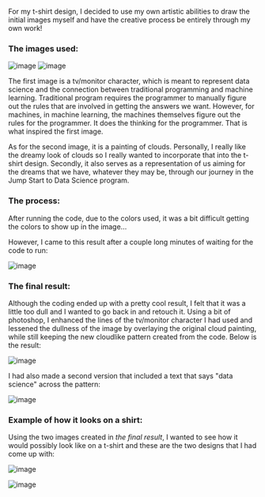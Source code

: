For my t-shirt design, I decided to use my own artistic abilities to draw the initial images myself and have the creative process be entirely through my own work! 

### **The images used:**

![image](https://user-images.githubusercontent.com/67992204/87994260-7e4e2600-caba-11ea-9adb-05a6a701cf68.png)
![image](https://user-images.githubusercontent.com/67992204/87994283-8908bb00-caba-11ea-822f-fd6fddfbbf93.png)

The first image is a tv/monitor character, which is meant to represent data science and the connection between traditional programming and machine learning. Traditional program requires the programmer to manually figure out the rules that are involved in getting the answers we want. However, for machines, in machine learning, the machines themselves figure out the rules for the programmer. It does the thinking for the programmer. That is what inspired the first image.

As for the second image, it is a painting of clouds. Personally, I really like the dreamy look of clouds so I really wanted to incorporate that into the t-shirt design. Secondly, it also serves as a representation of us aiming for the dreams that we have, whatever they may be, through our journey in the Jump Start to Data Science program.

### **The process:**

After running the code, due to the colors used, it was a bit difficult getting the colors to show up in the image...

However, I came to this result after a couple long minutes of waiting for the code to run:

![image](https://user-images.githubusercontent.com/67992204/87994206-64acde80-caba-11ea-8fb1-75941fd8ba79.png)

### **The final result:**

Although the coding ended up with a pretty cool result, I felt that it was a little too dull and I wanted to go back in and retouch it. Using a bit of photoshop, I enhanced the lines of the tv/monitor character I had used and lessened the dullness of the image by overlaying the original cloud painting, while still keeping the new cloudlike pattern created from the code. Below is the result:

![image](https://user-images.githubusercontent.com/67992204/87995454-8bb8df80-cabd-11ea-8520-dbbeb843146e.png)

I had also made a second version that included a text that says "data science" across the pattern:

![image](https://user-images.githubusercontent.com/67992204/87997011-e9e7c180-cac1-11ea-8c5c-eacff4a0fee2.png)

### **Example of how it looks on a shirt:**

Using the two images created in *the final result*, I wanted to see how it would possibly look like on a t-shirt and these are the two designs that I had come up with:

![image](https://user-images.githubusercontent.com/67992204/87997036-f8ce7400-cac1-11ea-96f5-e4107a13c781.png)

![image](https://user-images.githubusercontent.com/67992204/87997044-008e1880-cac2-11ea-8d9a-dbfc2b45bbbc.png)
